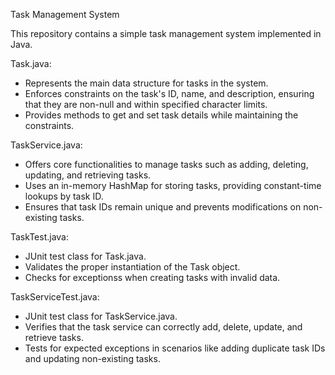 Task Management System

This repository contains a simple task management system implemented in Java. 


Task.java:
- Represents the main data structure for tasks in the system.
- Enforces constraints on the task's ID, name, and description, ensuring that they are non-null and within specified character limits.
- Provides methods to get and set task details while maintaining the constraints.


TaskService.java:
- Offers core functionalities to manage tasks such as adding, deleting, updating, and retrieving tasks.
- Uses an in-memory HashMap for storing tasks, providing constant-time lookups by task ID.
- Ensures that task IDs remain unique and prevents modifications on non-existing tasks.


TaskTest.java:
- JUnit test class for Task.java.
- Validates the proper instantiation of the Task object.
- Checks for exceptionss when creating tasks with invalid data.


TaskServiceTest.java:
- JUnit test class for TaskService.java.
- Verifies that the task service can correctly add, delete, update, and retrieve tasks.
- Tests for expected exceptions in scenarios like adding duplicate task IDs and updating non-existing tasks.
